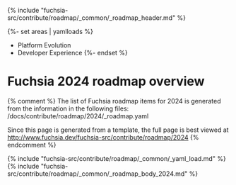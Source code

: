 {% include "fuchsia-src/contribute/roadmap/_common/_roadmap_header.md" %}

<!-- Add 2024 specific area list -->
{%- set areas | yamlloads %}
  - Platform Evolution
  - Developer Experience
{%- endset %}

# Fuchsia 2024 roadmap overview

{% comment %}
The list of Fuchsia roadmap items for 2024 is generated from the information in
the following files:
/docs/contribute/roadmap/2024/_roadmap.yaml

Since this page is generated from a template, the full page is best viewed at
http://www.fuchsia.dev/fuchsia-src/contribute/roadmap/2024
{% endcomment %}

{% include "fuchsia-src/contribute/roadmap/_common/_yaml_load.md" %}
{% include "fuchsia-src/contribute/roadmap/_common/_roadmap_body_2024.md" %}
